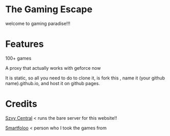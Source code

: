 # The Gaming Escape
welcome to gaming paradise!!!

# Features
100+ games  

A proxy that actually works with geforce now

It is static, so all you need to do to clone it, is fork this , name it (your github name).github.io, and host it on github pages.

# Credits
[Szvy Central](https://github.com/szvy) < runs the bare server for this website!!

[Smartfoloo](https://github.com/smartfoloo) < person who I took the games from
